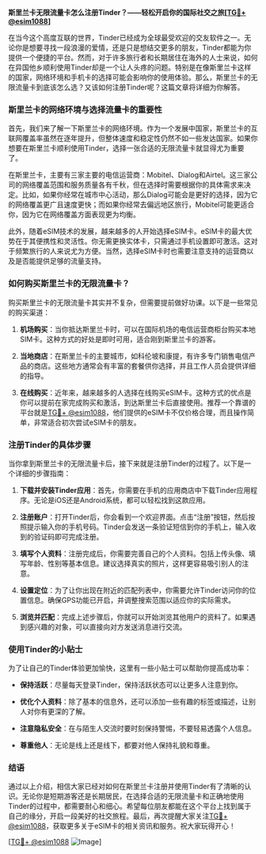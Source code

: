 **斯里兰卡无限流量卡怎么注册Tinder？——轻松开启你的国际社交之旅[[TG💪+ @esim1088](https://t.me/s/esim1088)]**

在当今这个高度互联的世界，Tinder已经成为全球最受欢迎的交友软件之一。无论你是想要寻找一段浪漫的爱情，还是只是想结交更多的朋友，Tinder都能为你提供一个便捷的平台。然而，对于许多旅行者和长期居住在海外的人士来说，如何在异国他乡顺利使用Tinder却是一个让人头疼的问题。特别是在像斯里兰卡这样的国家，网络环境和手机卡的选择可能会影响你的使用体验。那么，斯里兰卡的无限流量卡到底该怎么选？又该如何注册Tinder呢？这篇文章将详细为你解答。

### 斯里兰卡的网络环境与选择流量卡的重要性

首先，我们来了解一下斯里兰卡的网络环境。作为一个发展中国家，斯里兰卡的互联网覆盖率虽然在逐年提升，但整体速度和稳定性仍然不如一些发达国家。如果你想要在斯里兰卡顺利使用Tinder，选择一张合适的无限流量卡就显得尤为重要了。

在斯里兰卡，主要有三家主要的电信运营商：Mobitel、Dialog和Airtel。这三家公司的网络覆盖范围和服务质量各有千秋，但在选择时需要根据你的具体需求来决定。比如，如果你经常在城市中心活动，那么Dialog可能会是更好的选择，因为它的网络覆盖更广且速度更快；而如果你经常去偏远地区旅行，Mobitel可能更适合你，因为它在网络覆盖方面表现更为均衡。

此外，随着eSIM技术的发展，越来越多的人开始选择eSIM卡。eSIM卡的最大优势在于其便携性和灵活性。你无需更换实体卡，只需通过手机设置即可激活。这对于频繁旅行的人来说尤为方便。当然，选择eSIM卡时也需要注意支持的运营商以及是否能提供足够的流量支持。

### 如何购买斯里兰卡的无限流量卡？

购买斯里兰卡的无限流量卡其实并不复杂，但需要提前做好功课。以下是一些常见的购买渠道：

1. **机场购买**：当你抵达斯里兰卡时，可以在国际机场的电信运营商柜台购买本地SIM卡。这种方式的好处是即时可用，适合刚到斯里兰卡的游客。
   
2. **当地商店**：在斯里兰卡的主要城市，如科伦坡和康提，有许多专门销售电信产品的商店。这些地方通常会有丰富的套餐供你选择，并且工作人员会提供详细的指导。

3. **在线购买**：近年来，越来越多的人选择在线购买eSIM卡。这种方式的优点是你可以提前在家完成购买和激活，到达斯里兰卡后直接使用。推荐一个靠谱的平台就是[TG💪+ @esim1088](https://t.me/s/esim1088)，他们提供的eSIM卡不仅价格合理，而且操作简单，非常适合初次尝试eSIM卡的朋友。

### 注册Tinder的具体步骤

当你拿到斯里兰卡的无限流量卡后，接下来就是注册Tinder的过程了。以下是一个详细的步骤指南：

1. **下载并安装Tinder应用**：首先，你需要在手机的应用商店中下载Tinder应用程序。无论是iOS还是Android系统，都可以轻松找到这款应用。

2. **注册账户**：打开Tinder后，你会看到一个欢迎界面。点击“注册”按钮，然后按照提示输入你的手机号码。Tinder会发送一条验证短信到你的手机上，输入收到的验证码即可完成注册。

3. **填写个人资料**：注册完成后，你需要完善自己的个人资料。包括上传头像、填写年龄、性别等基本信息。建议选择真实的照片，这样更容易吸引别人的注意。

4. **设置定位**：为了让你出现在附近的匹配列表中，你需要允许Tinder访问你的位置信息。确保GPS功能已开启，并调整搜索范围以适应你的实际需求。

5. **浏览并匹配**：完成上述步骤后，你就可以开始浏览其他用户的资料了。如果遇到感兴趣的对象，可以直接向对方发送消息进行交流。

### 使用Tinder的小贴士

为了让自己的Tinder体验更加愉快，这里有一些小贴士可以帮助你提高成功率：

- **保持活跃**：尽量每天登录Tinder，保持活跃状态可以让更多人注意到你。
  
- **优化个人资料**：除了基本的信息外，还可以添加一些有趣的标签或描述，让别人对你有更深的了解。

- **注意隐私安全**：在与陌生人交流时要时刻保持警惕，不要轻易透露个人信息。

- **尊重他人**：无论是线上还是线下，都要对他人保持礼貌和尊重。

### 结语

通过以上介绍，相信大家已经对如何在斯里兰卡注册并使用Tinder有了清晰的认识。无论你是短期游客还是长期居民，在选择合适的无限流量卡和正确地使用Tinder的过程中，都需要耐心和细心。希望每位朋友都能在这个平台上找到属于自己的缘分，开启一段美好的社交旅程。最后，再次提醒大家关注[TG💪+ @esim1088](https://t.me/s/esim1088)，获取更多关于eSIM卡的相关资讯和服务。祝大家玩得开心！

[[TG💪+ @esim1088](https://t.me/s/esim1088) ![Image](https://i.postimg.cc/4NQfJmqS/Snipaste-2025-05-13-00-14-12.png)]